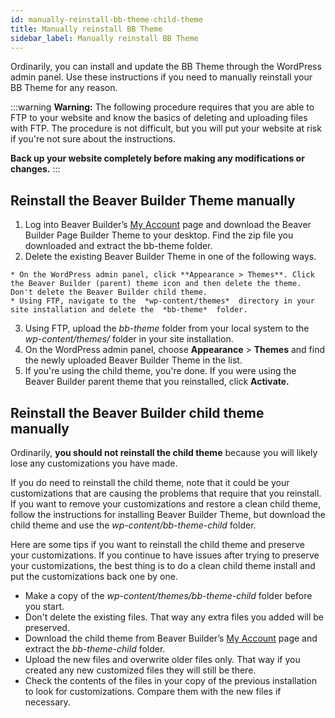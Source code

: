 ```yaml
---
id: manually-reinstall-bb-theme-child-theme
title: Manually reinstall BB Theme
sidebar_label: Manually reinstall BB Theme
---
```


Ordinarily, you can install and update the BB Theme through
the WordPress admin panel. Use these instructions if you need to manually
reinstall your BB Theme for any reason.

:::warning **Warning:**
The following procedure requires that you are able to FTP to
your website and know the basics of deleting and uploading files with FTP.
The procedure is not difficult, but you will put your website at risk if
you're not sure about the instructions.

**Back up your website completely before making any modifications or changes.**
:::

## Reinstall the Beaver Builder Theme manually

  1. Log into Beaver Builder’s [My Account](https://www.wpbeaverbuilder.com/my-account/) page and download the Beaver Builder Page Builder Theme to your desktop. Find the zip file you downloaded and extract the bb-theme folder.
  2. Delete the existing Beaver Builder Theme in one of the following ways.  

    * On the WordPress admin panel, click **Appearance > Themes**. Click the Beaver Builder (parent) theme icon and then delete the theme. Don't delete the Beaver Builder child theme.
    * Using FTP, navigate to the  *wp-content/themes*  directory in your site installation and delete the  *bb-theme*  folder.
  3. Using FTP, upload the *bb-theme* folder from your local system to the  *wp-content/themes/* folder in your site installation.
  4. On the WordPress admin panel, choose **Appearance** > **Themes**  and find the newly uploaded Beaver Builder Theme in the list.
  5. If you're using the child theme, you're done. If you were using the Beaver Builder parent theme that you reinstalled, click **Activate.**

## Reinstall the Beaver Builder child theme manually

Ordinarily, **you should not reinstall the child theme** because you will
likely lose any customizations you have made.

If you do need to reinstall the child theme, note that it could be your
customizations that are causing the problems that require that you reinstall.
If you want to remove your customizations and restore a clean child theme,
follow the instructions for installing Beaver Builder Theme, but download the
child theme and use the *wp-content/bb-theme-child* folder.

Here are some tips if you want to reinstall the child theme and preserve your
customizations. If you continue to have issues after trying to preserve your
customizations, the best thing is to do a clean child theme install and put
the customizations back one by one.

  * Make a copy of the *wp-content/themes/bb-theme-child* folder before you start.
  * Don't delete the existing files. That way any extra files you added will be preserved.
  * Download the child theme from Beaver Builder’s [My Account](https://www.wpbeaverbuilder.com/my-account/) page and extract the *bb-theme-child* folder.
  * Upload the new files and overwrite older files only. That way if you created any new customized files they will still be there.
  * Check the contents of the files in your copy of the previous installation to look for customizations. Compare them with the new files if necessary.

